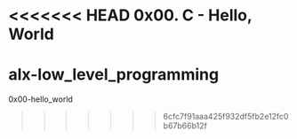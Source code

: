 <<<<<<< HEAD
0x00. C - Hello, World
=======
# alx-low_level_programming
0x00-hello_world
>>>>>>> 6cfc7f91aaa425f932df5fb2e12fc0b67b66b12f
